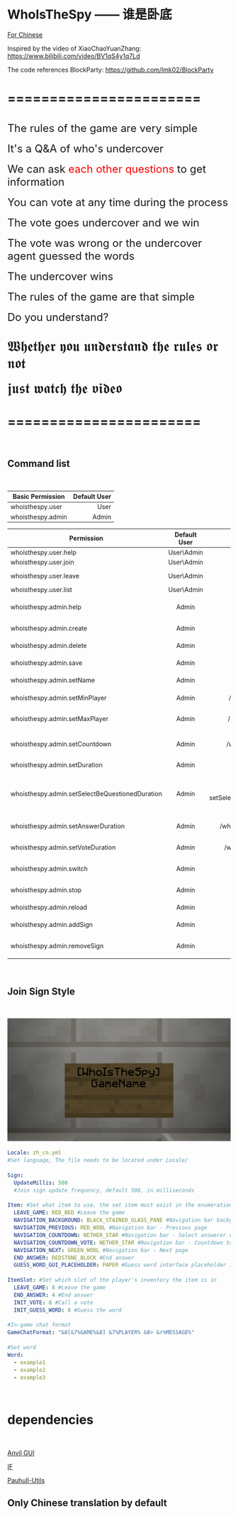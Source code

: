 <h1>WhoIsTheSpy —— 谁是卧底</h1>

[For Chinese](https://github.com/gdrfgdrf/WhoIsTheSpy/blob/master/README.md)

Inspired by the video of XiaoChaoYuanZhang: https://www.bilibili.com/video/BV1qS4y1q7Ld

The code references BlockParty: https://github.com/lmk02/BlockParty

=======================
=======================

<br><font size=5>The rules of the game are very simple</font></br>
<br><font size=5>It's a Q&A of who's undercover</font></br>
<br><font size=5>We can ask<font size=5 color=red> each other questions </font>to get information</font></br>
<br><font size=5>You can vote at any time during the process</font></br>
<br><font size=5>The vote goes undercover and we win</font></br>
<br><font size=5>The vote was wrong or the undercover agent guessed the words</font></br>
<br><font size=5>The undercover wins</font></br>
<br><font size=5>The rules of the game are that simple</font></br>
<br><font size=5>Do you understand?</font></br>

<br><font size=6>𝖂𝖍𝖊𝖙𝖍𝖊𝖗 𝖞𝖔𝖚 𝖚𝖓𝖉𝖊𝖗𝖘𝖙𝖆𝖓𝖉 𝖙𝖍𝖊 𝖗𝖚𝖑𝖊𝖘 𝖔𝖗 𝖓𝖔𝖙</font></br>
<br><font size=6>𝖏𝖚𝖘𝖙 𝖜𝖆𝖙𝖈𝖍 𝖙𝖍𝖊 𝖛𝖎𝖉𝖊𝖔</font></br>

=======================
=======================

<br><h2>Command list</h2></br>

| Basic Permission  | Default User |
|-------------------|-------------:|
| whoisthespy.user  |         User |
| whoisthespy.admin |        Admin |

| Permission                                      | Default User |              Command               |                 Operation                 |
|-------------------------------------------------|:------------:|:----------------------------------:|:-----------------------------------------:|
| whoisthespy.user.help                           |  User\Admin  |             /who help              |                 Show help                 |
| whoisthespy.user.join                           |  User\Admin  |             /who join              |                 Join game                 |
| whoisthespy.user.leave                          |  User\Admin  |             /who leave             |                Leave game                 |
| whoisthespy.user.list                           |  User\Admin  |             /who list              |                 Game list                 |
| whoisthespy.admin.help                          |    Admin     |             /who admin             |              Show admin help              |
| whoisthespy.admin.create                        |    Admin     |            /who create             |                Create game                |
| whoisthespy.admin.delete                        |    Admin     |            /who delete             |                Delete game                |
| whoisthespy.admin.save                          |    Admin     |             /who save              |                 Save game                 |
| whoisthespy.admin.setName                       |    Admin     |            /who setName            |               Set game name               |
| whoisthespy.admin.setMinPlayer                  |    Admin     |         /who setMinPlayer          |            Set game min player            |
| whoisthespy.admin.setMaxPlayer                  |    Admin     |         /who setMaxPlayer          |            Set game max player            |
| whoisthespy.admin.setCountdown                  |    Admin     |         /who setCountdown          |          Set the game wait time           |
| whoisthespy.admin.setDuration                   |    Admin     |          /who setDuration          |             Set game duration             |
| whoisthespy.admin.setSelectBeQuestionedDuration |    Admin     | /who setSelectBeQuestionedDuration | Set Select the duration of the questioner |
| whoisthespy.admin.setAnswerDuration             |    Admin     |       /who setAnswerDuration       |            Set answer duration            |
| whoisthespy.admin.setVoteDuration               |    Admin     |        /who setVoteDuration        |             Set vote duration             |
| whoisthespy.admin.switch                        |    Admin     |            /who switch             |             Switch game state             |
| whoisthespy.admin.stop                          |    Admin     |             /who stop              |              Force game stop              |
| whoisthespy.admin.reload                        |    Admin     |            /who reload             |               Reload plugin               |
| whoisthespy.admin.addSign                       |    Admin     |                None                |            Add join game sign             |
| whoisthespy.admin.removeSign                    |    Admin     |                None                |           Remove join game sign           |

<br><h2>Join Sign Style</h2></br>

![english_join_sign.png](Picture%2Fenglish_join_sign.png)

```yaml
Locale: zh_cn.yml
#Set language, The file needs to be located under Locale/

Sign:
  UpdateMillis: 500
  #Join sign update frequency, default 500, in milliseconds

Item: #Set what item to use, the set item must exist in the enumeration class Material, if not, will use the default Material
  LEAVE_GAME: RED_BED #Leave the game
  NAVIGATION_BACKGROUND: BLACK_STAINED_GLASS_PANE #Navigation bar background
  NAVIGATION_PREVIOUS: RED_WOOL #Navigation bar - Previous page
  NAVIGATION_COUNTDOWN: NETHER_STAR #Navigation bar - Select answerer countdown
  NAVIGATION_COUNTDOWN_VOTE: NETHER_STAR #Navigation bar - Countdown to voting
  NAVIGATION_NEXT: GREEN_WOOL #Navigation bar - Next page
  END_ANSWER: REDSTONE_BLOCK #End answer
  GUESS_WORD_GUI_PLACEHOLDER: PAPER #Guess word interface placeholder items

ItemSlot: #Set which slot of the player's inventory the item is in
  LEAVE_GAME: 8 #Leave the game
  END_ANSWER: 4 #End answer
  INIT_VOTE: 8 #Call a vote
  INIT_GUESS_WORD: 8 #Guess the word

#In-game chat format
GameChatFormat: "&8[&7%GAME%&8] &7%PLAYER% &8> &r%MESSAGE%"

#Set word
Word:
  - example1
  - example2
  - example3
```

<br><h1>dependencies</h1></br>

[Anvil GUI](https://github.com/WesJD/AnvilGUI)

[IF](https://github.com/stefvanschie/IF)

[Pauhull-Utils](https://github.com/pauhull/pauhull-utils)

<h2>Only Chinese translation by default</h2>
